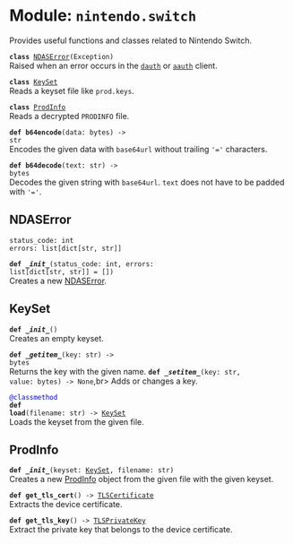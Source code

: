 
# Module: <code>nintendo.switch</code>

Provides useful functions and classes related to Nintendo Switch.

<code>**class** [NDASError](#ndaserror)(Exception)</code><br>
<span class="docs">Raised when an error occurs in the [`dauth`](../dauth) or [`aauth`](../aauth) client.</span>

<code>**class** [KeySet](#keyset)</code><br>
<span class="docs">Reads a keyset file like `prod.keys`.</span>

<code>**class** [ProdInfo](#prodinfo)</code><br>
<span class="docs">Reads a decrypted `PRODINFO` file.</span>

<code>**def b64encode**(data: bytes) -> str</code><br>
<span class="docs">Encodes the given data with `base64url` without trailing `'='` characters.

<code>**def b64decode**(text: str) -> bytes</code><br>
<span class="docs">Decodes the given string with `base64url`. `text` does not have to be padded with `'='`.

## NDASError
`status_code: int`<br>
`errors: list[dict[str, str]]`

<code>**def _\_init__**(status_code: int, errors: list[dict[str, str]] = [])</code><br>
<span class="docs">Creates a new [NDASError](#ndaserror).</span>

## KeySet
<code>**def _\_init__**()</code><br>
<span class="docs">Creates an empty keyset.</span>

<code>**def _\_getitem__**(key: str) -> bytes</code><br>
<span class="docs">Returns the key with the given name.</span>
<code>**def _\_setitem__**(key: str, value: bytes) -> None</code>,br>
<span class="docs">Adds or changes a key.</span>

<code style="color: blue">@classmethod</code><br>
<code>**def load**(filename: str) -> [KeySet](#keyset)</code><br>
<span class="docs">Loads the keyset from the given file.</span>


## ProdInfo
<code>**def _\_init__**(keyset: [KeySet](#keyset), filename: str)</code><br>
<span class="docs">Creates a new [ProdInfo](#prodinfo) object from the given file with the given keyset.</span>

<code>**def get_tls_cert**() -> [TLSCertificate](../common/tls#tlscertificate)</code><br>
<span class="docs">Extracts the device certificate.</span>

<code>**def get_tls_key**() -> [TLSPrivateKey](../common/tls#tlsprivatekey)</code><br>
<span class="docs">Extract the private key that belongs to the device certificate.</span>
